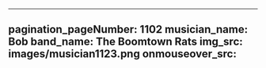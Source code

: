 ------
pagination_pageNumber: 1102
musician_name: Bob
band_name: The Boomtown Rats
img_src: images/musician1123.png
onmouseover_src: 
------